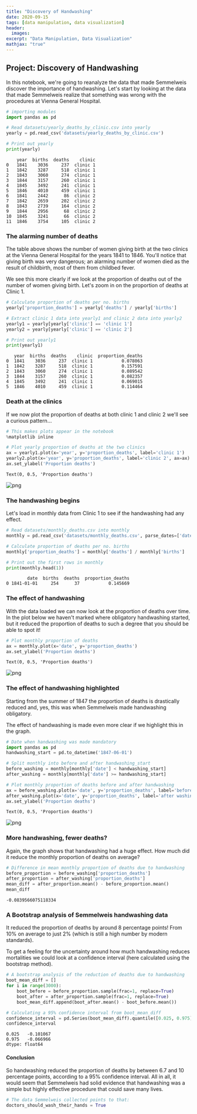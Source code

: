 ```yaml
---
title: "Discovery of Handwashing"
date: 2020-09-15
tags: [data manipulation, data visualization]
header:
  images:
excerpt: "Data Manipulation, Data Visualization"
mathjax: "true"
---
```


## Project: Discovery of Handwashing

In this notebook, we're going to reanalyze the data that made Semmelweis discover the importance of handwashing. Let's start by looking at the data that made Semmelweis realize that something was wrong with the procedures at Vienna General Hospital.


```python
# importing modules
import pandas as pd

# Read datasets/yearly_deaths_by_clinic.csv into yearly
yearly = pd.read_csv('datasets/yearly_deaths_by_clinic.csv')

# Print out yearly
print(yearly)
```

        year  births  deaths    clinic
    0   1841    3036     237  clinic 1
    1   1842    3287     518  clinic 1
    2   1843    3060     274  clinic 1
    3   1844    3157     260  clinic 1
    4   1845    3492     241  clinic 1
    5   1846    4010     459  clinic 1
    6   1841    2442      86  clinic 2
    7   1842    2659     202  clinic 2
    8   1843    2739     164  clinic 2
    9   1844    2956      68  clinic 2
    10  1845    3241      66  clinic 2
    11  1846    3754     105  clinic 2


### The alarming number of deaths

The table above shows the number of women giving birth at the two clinics at the Vienna General Hospital for the years 1841 to 1846. You'll notice that giving birth was very dangerous; an alarming number of women died as the result of childbirth, most of them from childbed fever.

We see this more clearly if we look at the proportion of deaths out of the number of women giving birth. Let's zoom in on the proportion of deaths at Clinic 1.


```python
# Calculate proportion of deaths per no. births
yearly['proportion_deaths'] = yearly['deaths'] / yearly['births']

# Extract clinic 1 data into yearly1 and clinic 2 data into yearly2
yearly1 = yearly[yearly['clinic'] == 'clinic 1']
yearly2 = yearly[yearly['clinic'] == 'clinic 2']

# Print out yearly1
print(yearly1)
```

       year  births  deaths    clinic  proportion_deaths
    0  1841    3036     237  clinic 1           0.078063
    1  1842    3287     518  clinic 1           0.157591
    2  1843    3060     274  clinic 1           0.089542
    3  1844    3157     260  clinic 1           0.082357
    4  1845    3492     241  clinic 1           0.069015
    5  1846    4010     459  clinic 1           0.114464


### Death at the clinics

If we now plot the proportion of deaths at both clinic 1 and clinic 2 we'll see a curious pattern…


```python
# This makes plots appear in the notebook
%matplotlib inline

# Plot yearly proportion of deaths at the two clinics
ax = yearly1.plot(x='year', y='proportion_deaths', label='clinic 1')
yearly2.plot(x='year', y='proportion_deaths', label='clinic 2', ax=ax)
ax.set_ylabel('Proportion deaths')
```




    Text(0, 0.5, 'Proportion deaths')




![png](/hand-washing/output_5_1.png)


### The handwashing begins

Let's load in monthly data from Clinic 1 to see if the handwashing had any effect.


```python
# Read datasets/monthly_deaths.csv into monthly
monthly = pd.read_csv('datasets/monthly_deaths.csv', parse_dates=['date'])

# Calculate proportion of deaths per no. births
monthly['proportion_deaths'] = monthly['deaths'] / monthly['births']

# Print out the first rows in monthly
print(monthly.head(1))
```

            date  births  deaths  proportion_deaths
    0 1841-01-01     254      37           0.145669


### The effect of handwashing

With the data loaded we can now look at the proportion of deaths over time. In the plot below we haven't marked where obligatory handwashing started, but it reduced the proportion of deaths to such a degree that you should be able to spot it!


```python
# Plot monthly proportion of deaths
ax = monthly.plot(x='date', y='proportion_deaths')
ax.set_ylabel('Proportion deaths')
```




    Text(0, 0.5, 'Proportion deaths')




![png](/hand-washing/output_9_1.png)


### The effect of handwashing highlighted

Starting from the summer of 1847 the proportion of deaths is drastically reduced and, yes, this was when Semmelweis made handwashing obligatory.

The effect of handwashing is made even more clear if we highlight this in the graph.


```python
# Date when handwashing was made mandatory
import pandas as pd
handwashing_start = pd.to_datetime('1847-06-01')

# Split monthly into before and after handwashing_start
before_washing = monthly[monthly['date'] < handwashing_start]
after_washing = monthly[monthly['date'] >= handwashing_start]

# Plot monthly proportion of deaths before and after handwashing
ax = before_washing.plot(x='date', y='proportion_deaths', label='before washing')
after_washing.plot(x='date', y='proportion_deaths', label='after washing', ax=ax)
ax.set_ylabel('Proportion deaths')
```




    Text(0, 0.5, 'Proportion deaths')




![png](hand-washing/output_11_1.png)


### More handwashing, fewer deaths?

Again, the graph shows that handwashing had a huge effect. How much did it reduce the monthly proportion of deaths on average?


```python
# Difference in mean monthly proportion of deaths due to handwashing
before_proportion = before_washing['proportion_deaths']
after_proportion = after_washing['proportion_deaths']
mean_diff = after_proportion.mean() - before_proportion.mean()
mean_diff
```




    -0.0839566075118334



### A Bootstrap analysis of Semmelweis handwashing data

It reduced the proportion of deaths by around 8 percentage points! From 10% on average to just 2% (which is still a high number by modern standards).

To get a feeling for the uncertainty around how much handwashing reduces mortalities we could look at a confidence interval (here calculated using the bootstrap method).


```python
# A bootstrap analysis of the reduction of deaths due to handwashing
boot_mean_diff = []
for i in range(3000):
    boot_before = before_proportion.sample(frac=1, replace=True)
    boot_after = after_proportion.sample(frac=1, replace=True)
    boot_mean_diff.append(boot_after.mean() - boot_before.mean())

# Calculating a 95% confidence interval from boot_mean_diff
confidence_interval = pd.Series(boot_mean_diff).quantile([0.025, 0.975])
confidence_interval
```




    0.025   -0.101067
    0.975   -0.066966
    dtype: float64



#### Conclusion

So handwashing reduced the proportion of deaths by between 6.7 and 10 percentage points, according to a 95% confidence interval. All in all, it would seem that Semmelweis had solid evidence that handwashing was a simple but highly effective procedure that could save many lives.


```python
# The data Semmelweis collected points to that:
doctors_should_wash_their_hands = True
```
